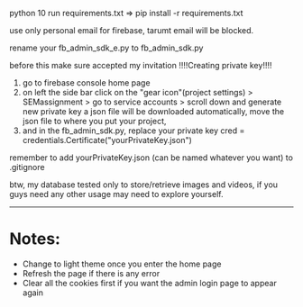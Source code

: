 python 10
run requirements.txt => pip install -r requirements.txt

use only personal email for firebase, tarumt email will be blocked.

rename your fb_admin_sdk_e.py to fb_admin_sdk.py

before this make sure accepted my invitation 
!!!!Creating private key!!!!
1. go to firebase console home page
2. on left the side bar click on the "gear icon"(project settings) > SEMassignment > go to service accounts > scroll down and generate new private key
   a json file will be downloaded automatically, move the json file to where you put your project,
3. and in the fb_admin_sdk.py, replace your private key
   cred = credentials.Certificate("yourPrivateKey.json")

remember to add yourPrivateKey.json (can be named whatever you want) to .gitignore

btw, my database tested only to store/retrieve images and videos, if you guys need any other usage may need to explore yourself.

****
# Notes:
- Change to light theme once you enter the home page
- Refresh the page if there is any error
- Clear all the cookies first if you want the admin login page to appear again